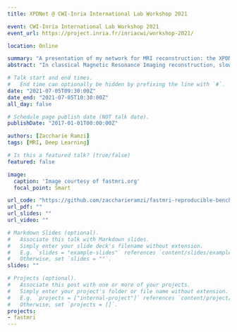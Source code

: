 ```yaml
---
title: XPDNet @ CWI-Inria International Lab Workshop 2021

event: CWI-Inria International Lab Workshop 2021
event_url: https://project.inria.fr/inriacwi/workshop-2021/

location: Online

summary: "A presentation of my network for MRI reconstruction: the XPDNet."
abstract: "In classical Magnetic Resonance Imaging reconstruction, slow iterative non-linear algorithms using manually crafted priors are applied to obtain the anatomical image from under-sampled Fourier measurements. In addition they have to deal with an incomplete knowledge of the exact measurement operator. Deep Learning methods, and in particular, unrolled networks, have allowed to alleviate those issues. In this talk we will see how Deep Learning enables us to: i) learn an optimal optimization scheme, ii) learn a prior from the data and iii) learn how to refine our knowledge of the measurements operator. We show the results of this approach on the fastMRI 2020 brain reconstruction challenge where we secured the 2nd spot in both the 4x and 8x acceleration tracks."

# Talk start and end times.
#   End time can optionally be hidden by prefixing the line with `#`.
date: "2021-07-05T09:30:00Z"
date_end: "2021-07-05T10:30:00Z"
all_day: false

# Schedule page publish date (NOT talk date).
publishDate: "2017-01-01T00:00:00Z"

authors: [Zaccharie Ramzi]
tags: [MRI, Deep Learning]

# Is this a featured talk? (true/false)
featured: false

image:
  caption: 'Image courtesy of fastmri.org'
  focal_point: Smart

url_code: "https://github.com/zaccharieramzi/fastmri-reproducible-benchmark"
url_pdf: ""
url_slides: ""
url_video: ""

# Markdown Slides (optional).
#   Associate this talk with Markdown slides.
#   Simply enter your slide deck's filename without extension.
#   E.g. `slides = "example-slides"` references `content/slides/example-slides.md`.
#   Otherwise, set `slides = ""`.
slides: ""

# Projects (optional).
#   Associate this post with one or more of your projects.
#   Simply enter your project's folder or file name without extension.
#   E.g. `projects = ["internal-project"]` references `content/project/deep-learning/index.md`.
#   Otherwise, set `projects = []`.
projects:
- fastmri
---
```

